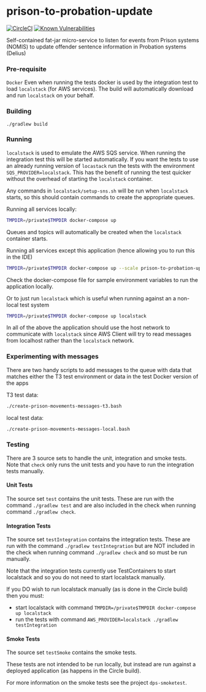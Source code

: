 # prison-to-probation-update

[![CircleCI](https://circleci.com/gh/ministryofjustice/prison-to-probation-update/tree/main.svg?style=svg)](https://circleci.com/gh/ministryofjustice/prison-to-probation-update)
[![Known Vulnerabilities](https://snyk.io/test/github/ministryofjustice/prison-to-probation-update/badge.svg)](https://snyk.io/test/github/ministryofjustice/prison-to-probation-update)

Self-contained fat-jar micro-service to listen for events from Prison systems (NOMIS) to update offender sentence information in Probation systems (Delius)

### Pre-requisite

`Docker` Even when running the tests docker is used by the integration test to load `localstack` (for AWS services). The build will automatically download and run `localstack` on your behalf.

### Building

```./gradlew build```

### Running

`localstack` is used to emulate the AWS SQS service. When running the integration test this will be started automatically. If you want the tests to use an already running version of `locastack` run the tests with the environment `SQS_PROVIDER=localstack`. This has the benefit of running the test quicker without the overhead of starting the `localstack` container.

Any commands in `localstack/setup-sns.sh` will be run when `localstack` starts, so this should contain commands to create the appropriate queues.

Running all services locally:
```bash
TMPDIR=/private$TMPDIR docker-compose up 
```
Queues and topics will automatically be created when the `localstack` container starts.

Running all services except this application (hence allowing you to run this in the IDE)

```bash
TMPDIR=/private$TMPDIR docker-compose up --scale prison-to-probation-update=0 
```

Check the docker-compose file for sample environment variables to run the application locally.

Or to just run `localstack` which is useful when running against an a non-local test system

```bash
TMPDIR=/private$TMPDIR docker-compose up localstack 
```

In all of the above the application should use the host network to communicate with `localstack` since AWS Client will try to read messages from localhost rather than the `localstack` network.
### Experimenting with messages

There are two handy scripts to add messages to the queue with data that matches either the T3 test environment or data in the test Docker version of the apps

T3 test data:
```bash
./create-prison-movements-messages-t3.bash 
```
local test data:
```bash
./create-prison-movements-messages-local.bash 
```

### Testing

There are 3 source sets to handle the unit, integration and smoke tests.  Note that `check` only runs the unit tests and you have to run the integration tests manually.

#### Unit Tests

The source set `test` contains the unit tests.  These are run with the command `./gradlew test` and are also included in the check when running command `./gradlew check`.

#### Integration Tests

The source set `testIntegration` contains the integration tests.  These are run with the command `./gradlew testIntegration` but are NOT included in the check when running command `./gradlew check` and so must be run manually.

Note that the integration tests currently use TestContainers to start localstack and so you do not need to start localstack manually.

If you DO wish to run localstack manually (as is done in the Circle build) then you must:
* start localstack with command `TMPDIR=/private$TMPDIR docker-compose up localstack`
* run the tests with command `AWS_PROVIDER=localstack ./gradlew testIntegration`

#### Smoke Tests

The source set `testSmoke` contains the smoke tests.

These tests are not intended to be run locally, but instead are run against a deployed application (as happens in the Circle build).

For more information on the smoke tests see the project `dps-smoketest`.

